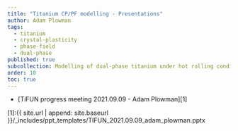 ```yaml
---
title: "Titanium CP/PF modelling - Presentations"
author: Adam Plowman
tags:
  - titanium
  - crystal-plasticity
  - phase-field
  - dual-phase
published: true
subcollection: Modelling of dual-phase titanium under hot rolling conditions
order: 10
toc: true
---
```


- [TiFUN progress meeting 2021.09.09 - Adam Plowman][1]

[1]:{{ site.url | append: site.baseurl }}/_includes/ppt_templates/TIFUN_2021.09.09_adam_plowman.pptx

